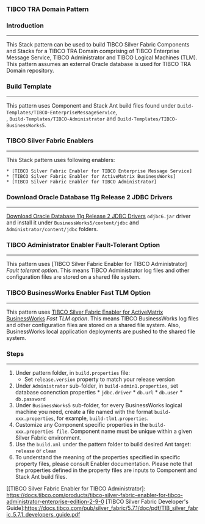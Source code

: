 ### TIBCO TRA Domain Pattern

### Introduction
--------------------------------------
This Stack pattern can be used to build TIBCO Silver Fabric Components and Stacks for a TIBCO TRA Domain comprising of 
TIBCO Enterprise Message Service, TIBCO Administrator and TIBCO Logical Machines (TLM). This pattern assumes an external
Oracle database is used for TIBCO TRA Domain repository.

### Build Template
--------------------------

This pattern uses Component and Stack Ant build files found under  `Build-Templates/TIBCO-EnterpriseMessageService`,  
, `Build-Templates/TIBCO-Administrator` and `Build-Templates/TIBCO-BusinessWorks5`.

### TIBCO Silver Fabric Enablers
--------------------------------------------

This Stack pattern uses following enablers:

	* [TIBCO Silver Fabric Enabler for TIBCO Enterprise Message Service]
	* [TIBCO Silver Fabric Enabler for ActiveMatrix BusinessWorks]
	* [TIBCO Silver Fabric Enabler for TIBCO Administrator]

### Download Oracle Database 11g Release 2 JDBC Drivers
------------------------------------------------------------------------------
[Download Oracle Database 11g Release 2 JDBC Drivers] `odjbc6.jar` driver and install it under `BusinessWorks5/content/jdbc` 
and `Administrator/content/jdbc` folders.

### TIBCO Administrator Enabler Fault-Tolerant Option
-------------------------------------------------------------

This pattern uses [TIBCO Silver Fabric Enabler for TIBCO Administrator] *Fault tolerant option*. This means TIBCO Administrator log 
files and other configuration files are stored on a shared file system. 

### TIBCO BusinessWorks Enabler Fast TLM Option
------------------------------------------------------------------

This pattern uses [TIBCO Silver Fabric Enabler for ActiveMatrix BusinessWorks] *Fast TLM option*. This means TIBCO BusinessWorks log 
files and other configuration files are stored on a shared file system. Also, BusinessWorks local application deployments 
are pushed to the shared file system.

### Steps
--------------------------------------
1. Under pattern folder, in  `build.properties` file:
	* Set `release.version` property to match your release version
2. Under `Administrator` sub-folder, in `build-admin1.properties`, set database conenction properties
		* `jdbc.driver`
		* `db.url`
		* `db.user`
		* `db.password`
2. Under `BusinessWorks5`  sub-folder, for every BusinessWorks logical machine you need, create a file named with the format `build-xxx.properties`, for example, `build-tlm1.properties`. 
3. Customize any Component specific properties in the `build-xxx.properties file`. Component name  must be unique within a given Silver Fabric environment.
4. Use the `build.xml` under the pattern folder to build desired Ant target: `release` or `clean`
5. To understand the meaning of the properties specified in specific property files, please consult Enabler documentation. 
Please note that the properties defined in the  property files are inputs to Component and Stack Ant build files.

[Download Oracle Database 11g Release 2 JDBC Drivers]: <http://www.oracle.com/technetwork/apps-tech/jdbc-112010-090769.html>
[TIBCO Silver Fabric Enabler for TIBCO Enterprise Message Service]: <https://docs.tibco.com/products/tibco-silver-fabric-enabler-for-tibco-enterprise-message-service-2-1-0>
[TIBCO Silver Fabric Enabler for ActiveMatrix BusinessWorks]: <https://docs.tibco.com/products/tibco-silver-fabric-enabler-for-activematrix-businessworks-3-1-0>
[[TIBCO Silver Fabric Enabler for TIBCO Administrator]: <https://docs.tibco.com/products/tibco-silver-fabric-enabler-for-tibco-administrator-enterprise-edition-2-9-0>
[TIBCO Silver Fabric Developer's Guide]:<https://docs.tibco.com/pub/silver_fabric/5.7.1/doc/pdf/TIB_silver_fabric_5.7.1_developers_guide.pdf>